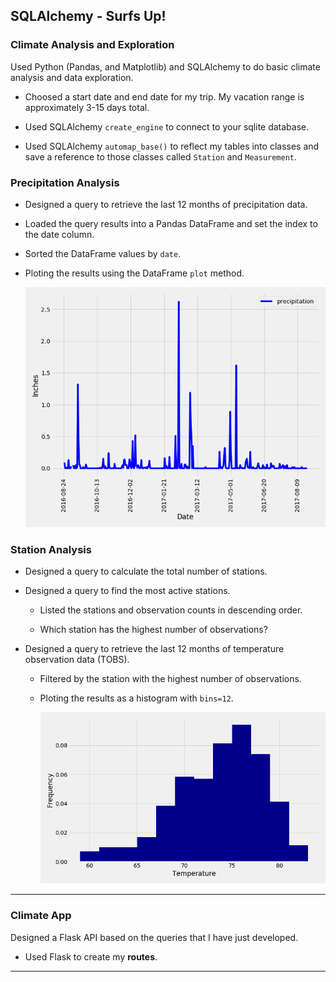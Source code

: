 ## SQLAlchemy - Surfs Up!


### Climate Analysis and Exploration

Used Python (Pandas, and Matplotlib) and SQLAlchemy to do basic climate analysis and data exploration.


* Choosed a start date and end date for my trip. My vacation range is approximately 3-15 days total.

* Used SQLAlchemy `create_engine` to connect to your sqlite database.

* Used SQLAlchemy `automap_base()` to reflect my tables into classes and save a reference to those classes called `Station` and `Measurement`.

### Precipitation Analysis

* Designed a query to retrieve the last 12 months of precipitation data.


* Loaded the query results into a Pandas DataFrame and set the index to the date column.

* Sorted the DataFrame values by `date`.

* Ploting the results using the DataFrame `plot` method.

  ![precipitation](Figures/Precipitation_Plot.png)


### Station Analysis

* Designed a query to calculate the total number of stations.

* Designed a query to find the most active stations.

  * Listed the stations and observation counts in descending order.

  * Which station has the highest number of observations?


* Designed a query to retrieve the last 12 months of temperature observation data (TOBS).

  * Filtered by the station with the highest number of observations.

  * Ploting the results as a histogram with `bins=12`.

    ![station-histogram](Figures/Temperature_Histo.png)

- - -

### Climate App

Designed a Flask API based on the queries that I have just developed.

* Used Flask to create my **routes**.

- - -